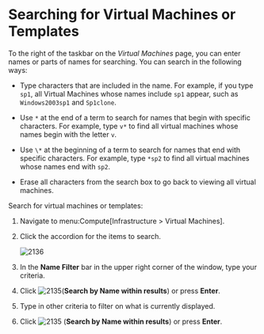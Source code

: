# Searching for Virtual Machines or Templates

To the right of the taskbar on the *Virtual Machines* page, you can
enter names or parts of names for searching. You can search in the
following ways:

  - Type characters that are included in the name. For example, if you
    type `sp1`, all Virtual Machines whose names include `sp1` appear,
    such as `Windows2003sp1` and `Sp1clone`.

  - Use `*` at the end of a term to search for names that begin with
    specific characters. For example, type `v*` to find all virtual
    machines whose names begin with the letter `v`.

  - Use `\*` at the beginning of a term to search for names that end
    with specific characters. For example, type `*sp2` to find all
    virtual machines whose names end with `sp2`.

  - Erase all characters from the search box to go back to viewing all
    virtual machines.

Search for virtual machines or templates:

1.  Navigate to menu:Compute\[Infrastructure \> Virtual Machines\].

2.  Click the accordion for the items to search.

    ![2136](../images/2136.png)

3.  In the **Name Filter** bar in the upper right corner of the window,
    type your criteria.

4.  Click ![2135](../images/2135.png)(**Search by Name within results**)
    or press **Enter**.

5.  Type in other criteria to filter on what is currently displayed.

6.  Click ![2135](../images/2135.png) (**Search by Name within results**)
    or press **Enter**.

